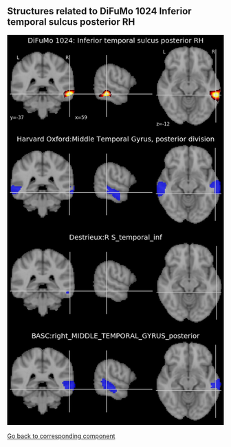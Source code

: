 


## Structures related to DiFuMo 1024 Inferior temporal sulcus posterior RH

![786](786.jpg "Structures related to DiFuMo 1024 Inferior temporal sulcus posterior RH")

[Go back to corresponding component](https://parietal-inria.github.io/DiFuMo/1024/html/786.html)